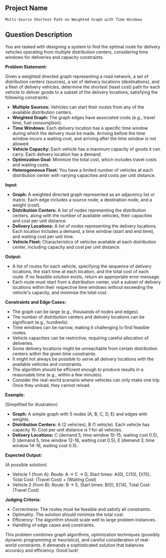 ## Project Name

`Multi-Source Shortest Path on Weighted Graph with Time Windows`

## Question Description

You are tasked with designing a system to find the optimal route for delivery vehicles operating from multiple distribution centers, considering time windows for deliveries and capacity constraints.

**Problem Statement:**

Given a weighted directed graph representing a road network, a set of distribution centers (sources), a set of delivery locations (destinations), and a fleet of delivery vehicles, determine the shortest (least cost) path for each vehicle to deliver goods to a subset of the delivery locations, satisfying the following constraints:

*   **Multiple Sources:** Vehicles can start their routes from any of the available distribution centers.
*   **Weighted Graph:** The graph edges have associated costs (e.g., travel time, fuel consumption).
*   **Time Windows:** Each delivery location has a specific time window during which the delivery must be made. Arriving before the time window incurs a waiting cost, and arriving after the time window is not allowed.
*   **Vehicle Capacity:** Each vehicle has a maximum capacity of goods it can carry. Each delivery location has a demand.
*   **Optimization Goal:** Minimize the total cost, which includes travel costs and waiting costs.
*   **Heterogeneous Fleet:** You have a limited number of vehicles at each distribution center with varying capacities and costs per unit distance.

**Input:**

*   **Graph:** A weighted directed graph represented as an adjacency list or matrix. Each edge includes a source node, a destination node, and a weight (cost).
*   **Distribution Centers:** A list of nodes representing the distribution centers, along with the number of available vehicles, their capacities and cost per unit distance.
*   **Delivery Locations:** A list of nodes representing the delivery locations. Each location includes a demand, a time window (start and end time), and waiting cost per unit time.
*   **Vehicle Fleet:** Characteristics of vehicles available at each distribution center, including capacity and cost per unit distance.

**Output:**

*   A list of routes for each vehicle, specifying the sequence of delivery locations, the start time at each location, and the total cost of each route.  If no feasible solution exists, return an appropriate error message.
*   Each route must start from a distribution center, visit a subset of delivery locations within their respective time windows without exceeding the vehicle's capacity, and minimize the total cost.

**Constraints and Edge Cases:**

*   The graph can be large (e.g., thousands of nodes and edges).
*   The number of distribution centers and delivery locations can be significant (e.g., hundreds).
*   Time windows can be narrow, making it challenging to find feasible routes.
*   Vehicle capacities can be restrictive, requiring careful allocation of deliveries.
*   Some delivery locations might be unreachable from certain distribution centers within the given time constraints.
*   It might not always be possible to serve all delivery locations with the available vehicles and constraints.
*   The algorithm should be efficient enough to produce results in a reasonable time (e.g., within a few minutes).
*   Consider the real-world scenario where vehicles can only make one trip. Once they unload, they cannot reload.

**Example:**

(Simplified for illustration)

*   **Graph:** A simple graph with 5 nodes (A, B, C, D, E) and edges with weights.
*   **Distribution Centers:** A (2 vehicles), B (1 vehicle). Each vehicle has capacity 10. Cost per unit distance is 1 for all vehicles.
*   **Delivery Locations:** C (demand 5, time window 10-15, waiting cost 0.5), D (demand 5, time window 12-18, waiting cost 0.5), E (demand 3, time window 14-16, waiting cost 0.5).

**Expected Output:**

(A possible solution)

*   Vehicle 1 (from A): Route: A -> C -> D, Start times: A(0), C(10), D(15), Total Cost: (Travel Cost) + (Waiting Cost)
*   Vehicle 2 (from B): Route: B -> E, Start times: B(0), E(14), Total Cost: (Travel Cost)

**Judging Criteria:**

*   Correctness: The routes must be feasible and satisfy all constraints.
*   Optimality: The solution should minimize the total cost.
*   Efficiency: The algorithm should scale well to large problem instances.
*   Handling of edge cases and constraints.

This problem combines graph algorithms, optimization techniques (possibly dynamic programming or heuristics), and careful consideration of real-world constraints. It demands a sophisticated solution that balances accuracy and efficiency. Good luck!
